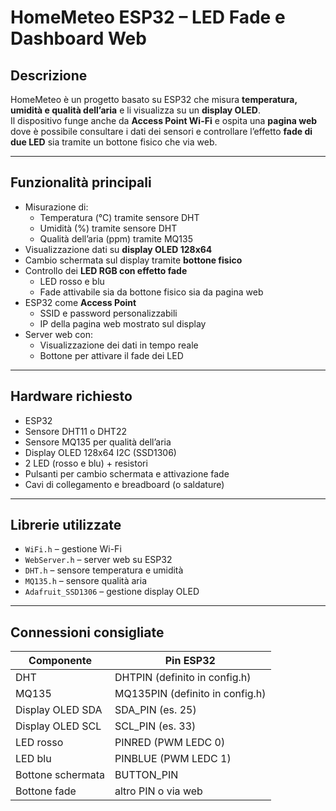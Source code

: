 # HomeMeteo ESP32 – LED Fade e Dashboard Web

## Descrizione
HomeMeteo è un progetto basato su ESP32 che misura **temperatura, umidità e qualità dell’aria** e li visualizza su un **display OLED**.  
Il dispositivo funge anche da **Access Point Wi-Fi** e ospita una **pagina web** dove è possibile consultare i dati dei sensori e controllare l’effetto **fade di due LED** sia tramite un bottone fisico che via web.  

---

## Funzionalità principali

- Misurazione di:
  - Temperatura (°C) tramite sensore DHT
  - Umidità (%) tramite sensore DHT
  - Qualità dell’aria (ppm) tramite MQ135
- Visualizzazione dati su **display OLED 128x64**
- Cambio schermata sul display tramite **bottone fisico**
- Controllo dei **LED RGB con effetto fade**
  - LED rosso e blu
  - Fade attivabile sia da bottone fisico sia da pagina web
- ESP32 come **Access Point**
  - SSID e password personalizzabili
  - IP della pagina web mostrato sul display
- Server web con:
  - Visualizzazione dei dati in tempo reale
  - Bottone per attivare il fade dei LED

---

## Hardware richiesto

- ESP32 
- Sensore DHT11 o DHT22
- Sensore MQ135 per qualità dell’aria
- Display OLED 128x64 I2C (SSD1306)
- 2 LED (rosso e blu) + resistori
- Pulsanti per cambio schermata e attivazione fade
- Cavi di collegamento e breadboard (o saldature)

---

## Librerie utilizzate

- `WiFi.h` – gestione Wi-Fi
- `WebServer.h` – server web su ESP32
- `DHT.h` – sensore temperatura e umidità
- `MQ135.h` – sensore qualità aria
- `Adafruit_SSD1306` – gestione display OLED

---

## Connessioni consigliate

| Componente      | Pin ESP32          |
|-----------------|------------------|
| DHT             | DHTPIN (definito in config.h) |
| MQ135           | MQ135PIN (definito in config.h) |
| Display OLED SDA| SDA_PIN (es. 25) |
| Display OLED SCL| SCL_PIN (es. 33) |
| LED rosso       | PINRED (PWM LEDC 0) |
| LED blu         | PINBLUE (PWM LEDC 1) |
| Bottone schermata| BUTTON_PIN |
| Bottone fade     | altro PIN o via web |


